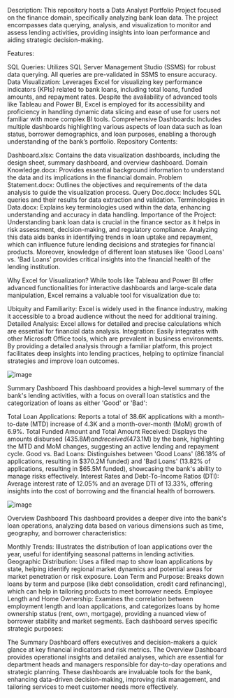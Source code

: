 Description: This repository hosts a Data Analyst Portfolio Project focused on the finance domain, specifically analyzing bank loan data. The project encompasses data querying, analysis, and visualization to monitor and assess lending activities, providing insights into loan performance and aiding strategic decision-making.

Features:

SQL Queries: Utilizes SQL Server Management Studio (SSMS) for robust data querying. All queries are pre-validated in SSMS to ensure accuracy.
Data Visualization: Leverages Excel for visualizing key performance indicators (KPIs) related to bank loans, including total loans, funded amounts, and repayment rates. Despite the availability of advanced tools like Tableau and Power BI, Excel is employed for its accessibility and proficiency in handling dynamic data slicing and ease of use for users not familiar with more complex BI tools.
Comprehensive Dashboards: Includes multiple dashboards highlighting various aspects of loan data such as loan status, borrower demographics, and loan purposes, enabling a thorough understanding of the bank’s portfolio.
Repository Contents:

Dashboard.xlsx: Contains the data visualization dashboards, including the design sheet, summary dashboard, and overview dashboard.
Domain Knowledge.docx: Provides essential background information to understand the data and its implications in the financial domain.
Problem Statement.docx: Outlines the objectives and requirements of the data analysis to guide the visualization process.
Query Doc.docx: Includes SQL queries and their results for data extraction and validation.
Terminologies in Data.docx: Explains key terminologies used within the data, enhancing understanding and accuracy in data handling.
Importance of the Project: Understanding bank loan data is crucial in the finance sector as it helps in risk assessment, decision-making, and regulatory compliance. Analyzing this data aids banks in identifying trends in loan uptake and repayment, which can influence future lending decisions and strategies for financial products. Moreover, knowledge of different loan statuses like 'Good Loans' vs. 'Bad Loans' provides critical insights into the financial health of the lending institution.

Why Excel for Visualization? While tools like Tableau and Power BI offer advanced functionalities for interactive dashboards and large-scale data manipulation, Excel remains a valuable tool for visualization due to:

Ubiquity and Familiarity: Excel is widely used in the finance industry, making it accessible to a broad audience without the need for additional training.
Detailed Analysis: Excel allows for detailed and precise calculations which are essential for financial data analysis.
Integration: Easily integrates with other Microsoft Office tools, which are prevalent in business environments.
By providing a detailed analysis through a familiar platform, this project facilitates deep insights into lending practices, helping to optimize financial strategies and improve loan outcomes.

![image](https://github.com/user-attachments/assets/16960640-1540-45ef-b0ca-f2e35b4d1ff8)

Summary Dashboard
This dashboard provides a high-level summary of the bank's lending activities, with a focus on overall loan statistics and the categorization of loans as either 'Good' or 'Bad':

Total Loan Applications: Reports a total of 38.6K applications with a month-to-date (MTD) increase of 4.3K and a month-over-month (MoM) growth of 6.9%.
Total Funded Amount and Total Amount Received: Displays the amounts disbursed ($435.8M) and received ($473.1M) by the bank, highlighting the MTD and MoM changes, suggesting an active lending and repayment cycle.
Good vs. Bad Loans: Distinguishes between 'Good Loans' (86.18% of applications, resulting in $370.2M funded) and 'Bad Loans' (13.82% of applications, resulting in $65.5M funded), showcasing the bank's ability to manage risks effectively.
Interest Rates and Debt-To-Income Ratios (DTI): Average interest rate of 12.05% and an average DTI of 13.33%, offering insights into the cost of borrowing and the financial health of borrowers.

![image](https://github.com/user-attachments/assets/6f2ba262-628f-4859-8083-ddb2212a98ad)

Overview Dashboard
This dashboard provides a deeper dive into the bank's loan operations, analyzing data based on various dimensions such as time, geography, and borrower characteristics:

Monthly Trends: Illustrates the distribution of loan applications over the year, useful for identifying seasonal patterns in lending activities.
Geographic Distribution: Uses a filled map to show loan applications by state, helping identify regional market dynamics and potential areas for market penetration or risk exposure.
Loan Term and Purpose: Breaks down loans by term and purpose (like debt consolidation, credit card refinancing), which can help in tailoring products to meet borrower needs.
Employee Length and Home Ownership: Examines the correlation between employment length and loan applications, and categorizes loans by home ownership status (rent, own, mortgage), providing a nuanced view of borrower stability and market segments.
Each dashboard serves specific strategic purposes:

The Summary Dashboard offers executives and decision-makers a quick glance at key financial indicators and risk metrics.
The Overview Dashboard provides operational insights and detailed analyses, which are essential for department heads and managers responsible for day-to-day operations and strategic planning.
These dashboards are invaluable tools for the bank, enhancing data-driven decision-making, improving risk management, and tailoring services to meet customer needs more effectively.
